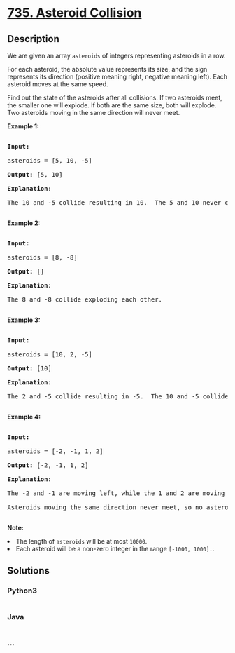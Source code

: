 # [735. Asteroid Collision](https://leetcode.com/problems/asteroid-collision)

## Description
<p>
We are given an array <code>asteroids</code> of integers representing asteroids in a row.
</p><p>
For each asteroid, the absolute value represents its size, and the sign represents its direction (positive meaning right, negative meaning left).  Each asteroid moves at the same speed.
</p><p>
Find out the state of the asteroids after all collisions.  If two asteroids meet, the smaller one will explode.  If both are the same size, both will explode.  Two asteroids moving in the same direction will never meet.
</p>

<p><b>Example 1:</b><br />
<pre>
<b>Input:</b> 
asteroids = [5, 10, -5]
<b>Output:</b> [5, 10]
<b>Explanation:</b> 
The 10 and -5 collide resulting in 10.  The 5 and 10 never collide.
</pre>
</p>

<p><b>Example 2:</b><br />
<pre>
<b>Input:</b> 
asteroids = [8, -8]
<b>Output:</b> []
<b>Explanation:</b> 
The 8 and -8 collide exploding each other.
</pre>
</p>

<p><b>Example 3:</b><br />
<pre>
<b>Input:</b> 
asteroids = [10, 2, -5]
<b>Output:</b> [10]
<b>Explanation:</b> 
The 2 and -5 collide resulting in -5.  The 10 and -5 collide resulting in 10.
</pre>
</p>

<p><b>Example 4:</b><br />
<pre>
<b>Input:</b> 
asteroids = [-2, -1, 1, 2]
<b>Output:</b> [-2, -1, 1, 2]
<b>Explanation:</b> 
The -2 and -1 are moving left, while the 1 and 2 are moving right.
Asteroids moving the same direction never meet, so no asteroids will meet each other.
</pre>
</p>

<p><b>Note:</b>
<li>The length of <code>asteroids</code> will be at most <code>10000</code>.</li>
<li>Each asteroid will be a non-zero integer in the range <code>[-1000, 1000].</code>.</li>
</p>


## Solutions


### Python3

```python

```

### Java

```java

```

### ...
```

```
